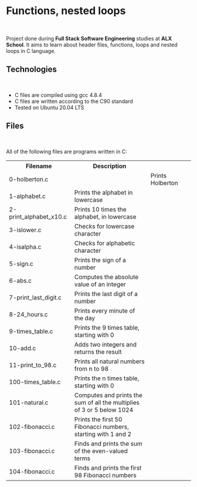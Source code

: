 <h1>Functions, nested loops</h1>

<br>

Project done during <strong>Full Stack Software Engineering</strong> studies at <strong>ALX School</strong>. It aims to learn about header files, functions, loops and nested loops in C language.



<h2>Technologies</h2>

<br>

<ul>

<li>C files are compiled using gcc 4.8.4</li>

<li>C files are written according to the C90 standard</li>

<li>Tested on Ubuntu 20.04 LTS</li>

</ul>



<h2>Files</h2>

<br>

<p>All of the following files are programs written in C:</p>



<table style="width:100%">

<tr>
<th>Filename</th>	
<th>Description</th>
</tr>

<tr>
<td>0-holberton.c<td>
<td>Prints Holberton<td>
</tr>

<tr>
<td>1-alphabet.c</td>
<td>Prints the alphabet in lowercase</td>
</tr>

<tr>
<td>2-print_alphabet_x10.c</td>
<td>Prints 10 times the alphabet, in lowercase</td>
</tr>

<tr>
<td>3-islower.c</td>
<td>Checks for lowercase character</td>
</tr>

<tr>
<td>4-isalpha.c</td>
<td>Checks for alphabetic character</td>
</tr>

<tr>
<td>5-sign.c</td>
<td>Prints the sign of a number</td>
</tr>

<tr>
<td>6-abs.c</td>	
<td>Computes the absolute value of an integer</td>
</tr>

<tr>
<td>7-print_last_digit.c</td>
<td>Prints the last digit of a number</td>
</tr>

<tr>
<td>8-24_hours.c</td>
<td>Prints every minute of the day</td>
</tr>

<tr>
<td>9-times_table.c</td>
<td>Prints the 9 times table, starting with 0</td>
</tr>

<tr>
<td>10-add.c</td>
<td>Adds two integers and returns the result</td>
</tr>

<tr>
<td>11-print_to_98.c</td>
<td>Prints all natural numbers from n to 98</td>
</tr>

<tr>
<td>100-times_table.c</td>
<td>Prints the n times table, starting with 0</td>
</tr>

<tr>
<td>101-natural.c</td>
<td>Computes and prints the sum of all the multiplies of 3 or 5 below 1024</td>
</tr>

<tr>
<td>102-fibonacci.c</td>	
<td>Prints the first 50 Fibonacci numbers, starting with 1 and 2</td>
</tr>

<tr>
<td>103-fibonacci.c</td>
<td>Finds and prints the sum of the even-valued terms</td>
</tr>

<tr>
<td>104-fibonacci.c</td>
<td>Finds and prints the first 98 Fibonacci numbers</td>
</tr>

</table>

